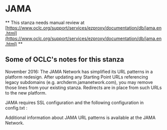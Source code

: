 # JAMA
** This stanza needs manual review at [https://www.oclc.org/support/services/ezproxy/documentation/db/jama.en.html](https://www.oclc.org/support/services/ezproxy/documentation/db/jama.en.html) **

## Some of OCLC's notes for this stanza

November 2016: The JAMA Network has simplified its URL patterns in a platform redesign. After updating any Starting Point URLs referencing legacy subdomains (e.g. archderm.jamanetwork.com), you may remove those lines from your existing stanza. Redirects are in place from such URLs to the new platform.

JAMA requires SSL configuration and the following configuration in config.txt :

Additional information about JAMA URL patterns is available at the JAMA Network.

 
